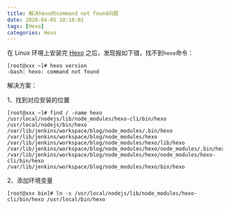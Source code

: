 ```yaml
---
title: 解决hexo的command not found问题
date: 2020-04-05 10:10:01
tags: [Hexo]
categories: Hexo
---
```


在 Linux 环境上安装完 [Hexo](https://hexo.io/) 之后，发现报如下错，找不到`hexo`命令：

```shell
[root@xxx ~]# hexo version
-bash: hexo: command not found
```

解决方案：

1、找到对应安装的位置

```shell
[root@xxx ~]# find / -name hexo 
/usr/local/nodejs/lib/node_modules/hexo-cli/bin/hexo
/usr/local/nodejs/bin/hexo
/var/lib/jenkins/workspace/blog/node_modules/.bin/hexo
/var/lib/jenkins/workspace/blog/node_modules/hexo
/var/lib/jenkins/workspace/blog/node_modules/hexo/lib/hexo
/var/lib/jenkins/workspace/blog/node_modules/hexo/node_modules/.bin/hexo
/var/lib/jenkins/workspace/blog/node_modules/hexo/node_modules/hexo-cli/bin/hexo
/var/lib/jenkins/workspace/blog/node_modules/hexo/bin/hexo
```

2、添加环境变量

```shell
[root@xxx bin]# ln -s /usr/local/nodejs/lib/node_modules/hexo-cli/bin/hexo /usr/local/bin/hexo
```

